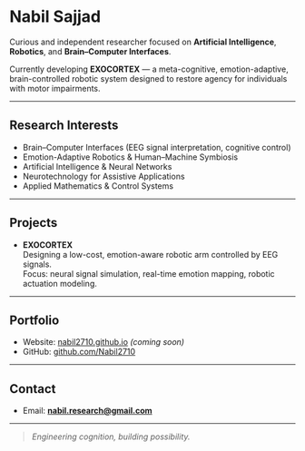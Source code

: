 
# Nabil Sajjad

Curious and independent researcher focused on **Artificial Intelligence**, **Robotics**, and **Brain–Computer Interfaces**.

Currently developing **EXOCORTEX** — a meta-cognitive, emotion-adaptive, brain-controlled robotic system designed to restore agency for individuals with motor impairments.

---

## Research Interests

- Brain–Computer Interfaces (EEG signal interpretation, cognitive control)
- Emotion-Adaptive Robotics & Human–Machine Symbiosis
- Artificial Intelligence & Neural Networks
- Neurotechnology for Assistive Applications
- Applied Mathematics & Control Systems

---

## Projects

- **EXOCORTEX**  
  Designing a low-cost, emotion-aware robotic arm controlled by EEG signals.  
  Focus: neural signal simulation, real-time emotion mapping, robotic actuation modeling.

---

## Portfolio

- Website: [nabil2710.github.io](https://nabil2710.github.io) *(coming soon)*  
- GitHub: [github.com/Nabil2710](https://github.com/Nabil2710)

---

## Contact

- Email: **nabil.research@gmail.com**

---

> *Engineering cognition, building possibility.*
````
